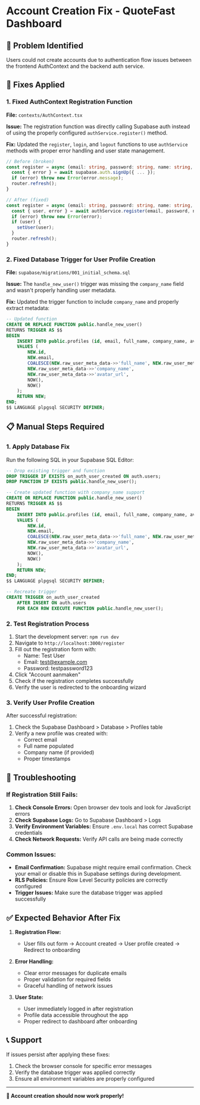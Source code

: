 # Account Creation Fix - QuoteFast Dashboard

## 🚨 Problem Identified
Users could not create accounts due to authentication flow issues between the frontend AuthContext and the backend auth service.

## 🔧 Fixes Applied

### 1. Fixed AuthContext Registration Function
**File:** `contexts/AuthContext.tsx`

**Issue:** The registration function was directly calling Supabase auth instead of using the properly configured `authService.register()` method.

**Fix:** Updated the `register`, `login`, and `logout` functions to use `authService` methods with proper error handling and user state management.

```typescript
// Before (broken)
const register = async (email: string, password: string, name: string, company?: string) => {
  const { error } = await supabase.auth.signUp({ ... });
  if (error) throw new Error(error.message);
  router.refresh();
}

// After (fixed)
const register = async (email: string, password: string, name: string, company?: string) => {
  const { user, error } = await authService.register(email, password, name, company);
  if (error) throw new Error(error);
  if (user) {
    setUser(user);
  }
  router.refresh();
}
```

### 2. Fixed Database Trigger for User Profile Creation
**File:** `supabase/migrations/001_initial_schema.sql`

**Issue:** The `handle_new_user()` trigger was missing the `company_name` field and wasn't properly handling user metadata.

**Fix:** Updated the trigger function to include `company_name` and properly extract metadata:

```sql
-- Updated function
CREATE OR REPLACE FUNCTION public.handle_new_user()
RETURNS TRIGGER AS $$
BEGIN
    INSERT INTO public.profiles (id, email, full_name, company_name, avatar_url, created_at, updated_at)
    VALUES (
        NEW.id,
        NEW.email,
        COALESCE(NEW.raw_user_meta_data->>'full_name', NEW.raw_user_meta_data->>'name'),
        NEW.raw_user_meta_data->>'company_name',
        NEW.raw_user_meta_data->>'avatar_url',
        NOW(),
        NOW()
    );
    RETURN NEW;
END;
$$ LANGUAGE plpgsql SECURITY DEFINER;
```

## 📋 Manual Steps Required

### 1. Apply Database Fix
Run the following SQL in your Supabase SQL Editor:

```sql
-- Drop existing trigger and function
DROP TRIGGER IF EXISTS on_auth_user_created ON auth.users;
DROP FUNCTION IF EXISTS public.handle_new_user();

-- Create updated function with company_name support
CREATE OR REPLACE FUNCTION public.handle_new_user()
RETURNS TRIGGER AS $$
BEGIN
    INSERT INTO public.profiles (id, email, full_name, company_name, avatar_url, created_at, updated_at)
    VALUES (
        NEW.id,
        NEW.email,
        COALESCE(NEW.raw_user_meta_data->>'full_name', NEW.raw_user_meta_data->>'name'),
        NEW.raw_user_meta_data->>'company_name',
        NEW.raw_user_meta_data->>'avatar_url',
        NOW(),
        NOW()
    );
    RETURN NEW;
END;
$$ LANGUAGE plpgsql SECURITY DEFINER;

-- Recreate trigger
CREATE TRIGGER on_auth_user_created
    AFTER INSERT ON auth.users
    FOR EACH ROW EXECUTE FUNCTION public.handle_new_user();
```

### 2. Test Registration Process
1. Start the development server: `npm run dev`
2. Navigate to `http://localhost:3000/register`
3. Fill out the registration form with:
   - Name: Test User
   - Email: test@example.com
   - Password: testpassword123
4. Click "Account aanmaken"
5. Check if the registration completes successfully
6. Verify the user is redirected to the onboarding wizard

### 3. Verify User Profile Creation
After successful registration:
1. Check the Supabase Dashboard > Database > Profiles table
2. Verify a new profile was created with:
   - Correct email
   - Full name populated
   - Company name (if provided)
   - Proper timestamps

## 🐛 Troubleshooting

### If Registration Still Fails:
1. **Check Console Errors:** Open browser dev tools and look for JavaScript errors
2. **Check Supabase Logs:** Go to Supabase Dashboard > Logs
3. **Verify Environment Variables:** Ensure `.env.local` has correct Supabase credentials
4. **Check Network Requests:** Verify API calls are being made correctly

### Common Issues:
- **Email Confirmation:** Supabase might require email confirmation. Check your email or disable this in Supabase settings during development.
- **RLS Policies:** Ensure Row Level Security policies are correctly configured
- **Trigger Issues:** Make sure the database trigger was applied successfully

## ✅ Expected Behavior After Fix

1. **Registration Flow:**
   - User fills out form → Account created → User profile created → Redirect to onboarding

2. **Error Handling:**
   - Clear error messages for duplicate emails
   - Proper validation for required fields
   - Graceful handling of network issues

3. **User State:**
   - User immediately logged in after registration
   - Profile data accessible throughout the app
   - Proper redirect to dashboard after onboarding

## 📞 Support
If issues persist after applying these fixes:
1. Check the browser console for specific error messages
2. Verify the database trigger was applied correctly
3. Ensure all environment variables are properly configured

---
**🎯 Account creation should now work properly!**
